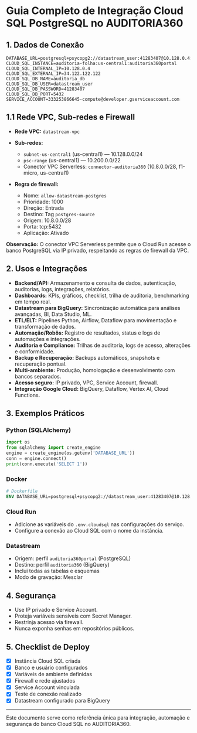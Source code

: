 # Guia Completo de Integração Cloud SQL PostgreSQL no AUDITORIA360

## 1. Dados de Conexão

```
DATABASE_URL=postgresql+psycopg2://datastream_user:41283407@10.128.0.4:5432/auditoria_db
CLOUD_SQL_INSTANCE=auditoria-folha:us-central1:auditoria360portal
CLOUD_SQL_INTERNAL_IP=10.128.0.4
CLOUD_SQL_EXTERNAL_IP=34.122.122.122
CLOUD_SQL_DB_NAME=auditoria_db
CLOUD_SQL_DB_USER=datastream_user
CLOUD_SQL_DB_PASSWORD=41283407
CLOUD_SQL_DB_PORT=5432
SERVICE_ACCOUNT=333253866645-compute@developer.gserviceaccount.com
```

## 1.1 Rede VPC, Sub-redes e Firewall

- **Rede VPC:** `datastream-vpc`
- **Sub-redes:**
  - `subnet-us-central1` (us-central1) — 10.128.0.0/24
  - `psc-range` (us-central1) — 10.200.0.0/22
  - Conector VPC Serverless: `connector-auditoria360` (10.8.0.0/28, f1-micro, us-central1)

- **Regra de firewall:**
  - Nome: `allow-datastream-postgres`
  - Prioridade: 1000
  - Direção: Entrada
  - Destino: Tag `postgres-source`
  - Origem: 10.8.0.0/28
  - Porta: tcp:5432
  - Aplicação: Ativado

**Observação:** O conector VPC Serverless permite que o Cloud Run acesse o banco PostgreSQL via IP privado, respeitando as regras de firewall da VPC.

## 2. Usos e Integrações

- **Backend/API:** Armazenamento e consulta de dados, autenticação, auditorias, logs, integrações, relatórios.
- **Dashboards:** KPIs, gráficos, checklist, trilha de auditoria, benchmarking em tempo real.
- **Datastream para BigQuery:** Sincronização automática para análises avançadas, BI, Data Studio, ML.
- **ETL/ELT:** Pipelines Python, Airflow, Dataflow para movimentação e transformação de dados.
- **Automação/Robôs:** Registro de resultados, status e logs de automações e integrações.
- **Auditoria e Compliance:** Trilhas de auditoria, logs de acesso, alterações e conformidade.
- **Backup e Recuperação:** Backups automáticos, snapshots e recuperação pontual.
- **Multi-ambiente:** Produção, homologação e desenvolvimento com bancos separados.
- **Acesso seguro:** IP privado, VPC, Service Account, firewall.
- **Integração Google Cloud:** BigQuery, Dataflow, Vertex AI, Cloud Functions.

## 3. Exemplos Práticos

### Python (SQLAlchemy)

```python
import os
from sqlalchemy import create_engine
engine = create_engine(os.getenv('DATABASE_URL'))
conn = engine.connect()
print(conn.execute('SELECT 1'))
```

### Docker

```dockerfile
# Dockerfile
ENV DATABASE_URL=postgresql+psycopg2://datastream_user:41283407@10.128.0.4:5432/auditoria_db
```

### Cloud Run

- Adicione as variáveis do `.env.cloudsql` nas configurações do serviço.
- Configure a conexão ao Cloud SQL com o nome da instância.

### Datastream

- Origem: perfil `auditoria360portal` (PostgreSQL)
- Destino: perfil `auditoria360` (BigQuery)
- Inclui todas as tabelas e esquemas
- Modo de gravação: Mesclar

## 4. Segurança

- Use IP privado e Service Account.
- Proteja variáveis sensíveis com Secret Manager.
- Restrinja acesso via firewall.
- Nunca exponha senhas em repositórios públicos.

## 5. Checklist de Deploy

- [x] Instância Cloud SQL criada
- [x] Banco e usuário configurados
- [x] Variáveis de ambiente definidas
- [x] Firewall e rede ajustados
- [x] Service Account vinculada
- [x] Teste de conexão realizado
- [x] Datastream configurado para BigQuery

---

Este documento serve como referência única para integração, automação e segurança do banco Cloud SQL no AUDITORIA360.
